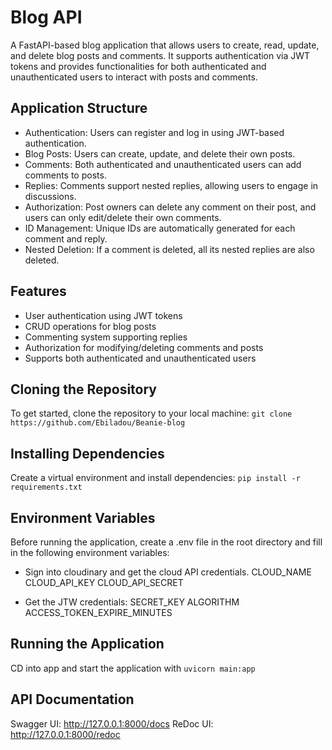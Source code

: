 # Blog API
A FastAPI-based blog application that allows users to create, read, update, and delete blog posts and comments. It supports authentication via JWT tokens and provides functionalities for both authenticated and unauthenticated users to interact with posts and comments.

## Application Structure
+ Authentication: Users can register and log in using JWT-based authentication.
+ Blog Posts: Users can create, update, and delete their own posts.
+ Comments: Both authenticated and unauthenticated users can add comments to posts.
+ Replies: Comments support nested replies, allowing users to engage in discussions.
+ Authorization: Post owners can delete any comment on their post, and users can only edit/delete their own comments.
+ ID Management: Unique IDs are automatically generated for each comment and reply.
+ Nested Deletion: If a comment is deleted, all its nested replies are also deleted.

## Features
+ User authentication using JWT tokens
+ CRUD operations for blog posts
+ Commenting system supporting replies
+ Authorization for modifying/deleting comments and posts
+ Supports both authenticated and unauthenticated users

## Cloning the Repository
To get started, clone the repository to your local machine:
``` git clone https://github.com/Ebiladou/Beanie-blog ```

## Installing Dependencies
Create a virtual environment and install dependencies:
``` pip install -r requirements.txt ```

## Environment Variables
Before running the application, create a .env file in the root directory and fill in the following environment variables:
+ Sign into cloudinary and get the cloud API credentials.
CLOUD_NAME 
CLOUD_API_KEY
CLOUD_API_SECRET

+ Get the JTW credentials:
SECRET_KEY 
ALGORITHM 
ACCESS_TOKEN_EXPIRE_MINUTES

## Running the Application
CD into app and start the application with
``` uvicorn main:app ```

## API Documentation
Swagger UI: http://127.0.0.1:8000/docs
ReDoc UI: http://127.0.0.1:8000/redoc